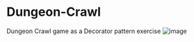 # Dungeon-Crawl
Dungeon Crawl game as a Decorator pattern exercise
![image](https://github.com/user-attachments/assets/bb7ba0e7-b6d0-472a-b003-6be86e85bca9)

